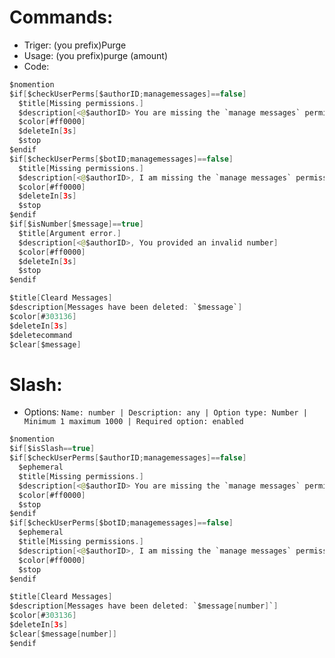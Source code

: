 # Commands:
- Triger: (you prefix)Purge
- Usage: (you prefix)purge (amount)
- Code:
```swift
$nomention
$if[$checkUserPerms[$authorID;managemessages]==false]
  $title[Missing permissions.]
  $description[<@$authorID> You are missing the `manage messages` permission]
  $color[#ff0000]
  $deleteIn[3s]
  $stop
$endif
$if[$checkUserPerms[$botID;managemessages]==false]
  $title[Missing permissions.]
  $description[<@$authorID>, I am missing the `manage messages` permission]
  $color[#ff0000]
  $deleteIn[3s]
  $stop
$endif
$if[$isNumber[$message]==true]
  $title[Argument error.]
  $description[<@$authorID>, You provided an invalid number]
  $color[#ff0000]
  $deleteIn[3s]
  $stop
$endif

$title[Cleard Messages]
$description[Messages have been deleted: `$message`]
$color[#303136]
$deleteIn[3s]
$deletecommand
$clear[$message]
```
# Slash:
- Options: `Name: number | Description: any | Option type: Number | Minimum 1 maximum 1000 | Required option: enabled`
```swift
$nomention
$if[$isSlash==true]
$if[$checkUserPerms[$authorID;managemessages]==false]
  $ephemeral
  $title[Missing permissions.]
  $description[<@$authorID> You are missing the `manage messages` permission]
  $color[#ff0000]
  $stop
$endif
$if[$checkUserPerms[$botID;managemessages]==false]
  $ephemeral
  $title[Missing permissions.]
  $description[<@$authorID>, I am missing the `manage messages` permission]
  $color[#ff0000]
  $stop
$endif

$title[Cleard Messages]
$description[Messages have been deleted: `$message[number]`]
$color[#303136]
$deleteIn[3s]
$clear[$message[number]]
$endif
```

